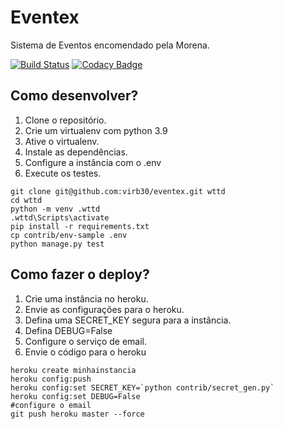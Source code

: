 # Eventex

Sistema de Eventos encomendado pela Morena.

[![Build Status](https://travis-ci.org/virb30/eventex.svg?branch=master)](https://travis-ci.org/virb30/eventex)
[![Codacy Badge](https://app.codacy.com/project/badge/Grade/ee9fa56c431545c78efbc0497cc2a9e3)](https://www.codacy.com/gh/virb30/eventex/dashboard?utm_source=github.com&amp;utm_medium=referral&amp;utm_content=virb30/eventex&amp;utm_campaign=Badge_Grade)

## Como desenvolver?

1. Clone o repositório.
2. Crie um virtualenv com python 3.9
3. Ative o virtualenv.
4. Instale as dependências.
5. Configure a instância com o .env
6. Execute os testes.

```console
git clone git@github.com:virb30/eventex.git wttd
cd wttd
python -m venv .wttd
.wttd\Scripts\activate
pip install -r requirements.txt
cp contrib/env-sample .env
python manage.py test
``` 

## Como fazer o deploy?

1. Crie uma instância no heroku.
2. Envie as configurações para o heroku.
3. Defina uma SECRET_KEY segura para a instância.
4. Defina DEBUG=False
5. Configure o serviço de email.
6. Envie o código para o heroku

```console
heroku create minhainstancia
heroku config:push
heroku config:set SECRET_KEY=`python contrib/secret_gen.py`
heroku config:set DEBUG=False
#configure o email
git push heroku master --force
```